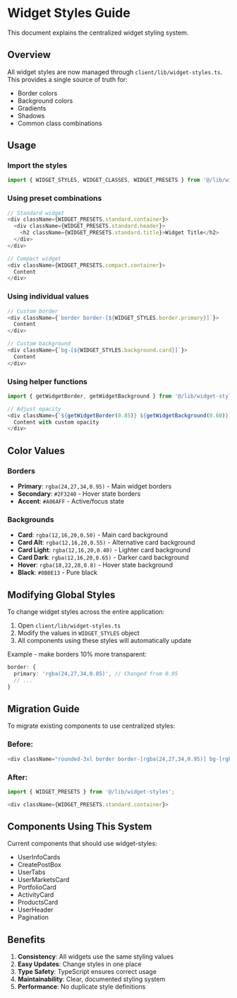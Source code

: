 # Widget Styles Guide

This document explains the centralized widget styling system.

## Overview

All widget styles are now managed through `client/lib/widget-styles.ts`. This provides a single source of truth for:
- Border colors
- Background colors
- Gradients
- Shadows
- Common class combinations

## Usage

### Import the styles

```typescript
import { WIDGET_STYLES, WIDGET_CLASSES, WIDGET_PRESETS } from '@/lib/widget-styles';
```

### Using preset combinations

```typescript
// Standard widget
<div className={WIDGET_PRESETS.standard.container}>
  <div className={WIDGET_PRESETS.standard.header}>
    <h2 className={WIDGET_PRESETS.standard.title}>Widget Title</h2>
  </div>
</div>

// Compact widget
<div className={WIDGET_PRESETS.compact.container}>
  Content
</div>
```

### Using individual values

```typescript
// Custom border
<div className={`border border-[${WIDGET_STYLES.border.primary}]`}>
  Content
</div>

// Custom background
<div className={`bg-[${WIDGET_STYLES.background.card}]`}>
  Content
</div>
```

### Using helper functions

```typescript
import { getWidgetBorder, getWidgetBackground } from '@/lib/widget-styles';

// Adjust opacity
<div className={`${getWidgetBorder(0.85)} ${getWidgetBackground(0.60)}`}>
  Content with custom opacity
</div>
```

## Color Values

### Borders
- **Primary**: `rgba(24,27,34,0.95)` - Main widget borders
- **Secondary**: `#2F3240` - Hover state borders
- **Accent**: `#A06AFF` - Active/focus state

### Backgrounds
- **Card**: `rgba(12,16,20,0.50)` - Main card background
- **Card Alt**: `rgba(12,16,20,0.55)` - Alternative card background
- **Card Light**: `rgba(12,16,20,0.40)` - Lighter card background
- **Card Dark**: `rgba(12,16,20,0.65)` - Darker card background
- **Hover**: `rgba(18,22,28,0.8)` - Hover state background
- **Black**: `#0B0E13` - Pure black

## Modifying Global Styles

To change widget styles across the entire application:

1. Open `client/lib/widget-styles.ts`
2. Modify the values in `WIDGET_STYLES` object
3. All components using these styles will automatically update

Example - make borders 10% more transparent:
```typescript
border: {
  primary: 'rgba(24,27,34,0.85)', // Changed from 0.95
  // ...
}
```

## Migration Guide

To migrate existing components to use centralized styles:

### Before:
```typescript
<div className="rounded-3xl border border-[rgba(24,27,34,0.95)] bg-[rgba(12,16,20,0.50)] p-4 backdrop-blur-[50px]">
```

### After:
```typescript
import { WIDGET_PRESETS } from '@/lib/widget-styles';

<div className={WIDGET_PRESETS.standard.container}>
```

## Components Using This System

Current components that should use widget-styles:
- UserInfoCards
- CreatePostBox
- UserTabs
- UserMarketsCard
- PortfolioCard
- ActivityCard
- ProductsCard
- UserHeader
- Pagination

## Benefits

1. **Consistency**: All widgets use the same styling values
2. **Easy Updates**: Change styles in one place
3. **Type Safety**: TypeScript ensures correct usage
4. **Maintainability**: Clear, documented styling system
5. **Performance**: No duplicate style definitions
